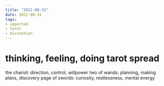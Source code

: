```yaml
---
title: "2021-08-31"
date: 2021-08-31
tags:
- imported
- tarot
- divination
---
```


# thinking, feeling, doing tarot spread

the chariot: direction, control, willpower
two of wands: planning, making plans, discovery
page of swords: curiosity, restlessness, mental energy